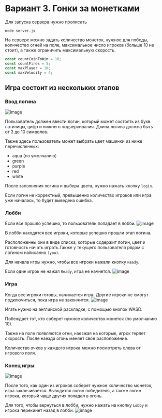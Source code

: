 # Вариант 3. Гонки за монетками
Для запуска сервера нужно прописать
```
node server.js
```
На сервере можно задать количество монеток, нужное для победы, количество огней на поле, максимальное число игроков (больше 10 не стоит), а также ограничить максимальную скорость.
```js
const countCoinToWin = 10;
const countFires = 5;
const maxPlayer = 10;
const maxVelocity = 4;
```
## Игра состоит из нескольких этапов
### Ввод логина
![image](https://user-images.githubusercontent.com/81110285/202011770-56f5a1a1-5a8a-476b-932d-7d2e96986ae1.png)

Пользователь должен ввести логин, который может состоять из букв латиницы, цифр и нижнего подчеркивания. Длина логина должна быть от 3 до 10 символов.

Также здесь пользователь может выбрать цвет машинки из ниже перечисленных:
- aqua (по умолчанию)
- green
- purple
- red
- white

После заполнения логина и выбора цвета, нужно нажать кнопку `login`.

Если логин не корректный, превышенно количество игроков или игра уже началась, то будет выведена ошибка.

### Лобби
Если все прошло успешно, то пользователь попадает в лобби.
![image](https://user-images.githubusercontent.com/81110285/202012676-9684da48-0660-4932-a2a8-f10483949187.png)

В лобби находятся все игроки, которые успешно прошли этап логина.

Расположенны они в виде списка, которые содержит логин, цвет и готовность начать играть.Также у текущего пользователя рядом с логином написанно `(you)`.

Для начала игры нужно, чтобы все игроки нажали кнопку `Ready`.

Если один игрок не нажал `Ready`, игра не начнется.
![image](https://user-images.githubusercontent.com/81110285/202013273-27634994-0ead-4e31-b087-ccd201e45710.png)

### Игра
Когда все игроки готовы, начинается игра. Другие игроки не смогут подключиться, пока игра не закончится.
![image](https://user-images.githubusercontent.com/81110285/202013516-e99b26a3-3e26-4986-b7df-97508e9ade01.png)

Игать нужно на английской раскладке, с помощью кнопок WASD.

Побеждает тот, кто соберет нужное количество монеток (по умолчанию 10).

Также на поле появляются огни, наезжая на которые, игрок теряет скорость. После наезда огонь меняет свое расположение.

Количество очков у каждого игрока можно посмотреть слева от игрового поля.

### Конец игры
![image](https://user-images.githubusercontent.com/81110285/202014162-f691716b-7554-47b5-a62a-043801322da2.png)

После того, как один из игроков соберет нужное количество монеток, игра заканчивается. Выводится логин победителя, а также логин игрока, который чаще других попадал в огонь.

Для того, чтобы вернуться в лобби, нужно нажать на кнопку `Lobby` и игрока перекинет назад в лобби.
![image](https://user-images.githubusercontent.com/81110285/202014510-0934a6df-28ce-4814-be30-1f940d9778d4.png)
